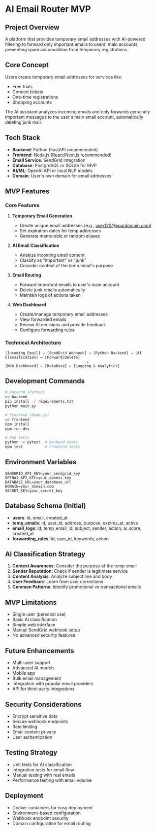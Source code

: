 # AI Email Router MVP

## Project Overview
A platform that provides temporary email addresses with AI-powered filtering to forward only important emails to users' main accounts, preventing spam accumulation from temporary registrations.

## Core Concept
Users create temporary email addresses for services like:
- Free trials
- Concert tickets
- One-time registrations
- Shopping accounts

The AI assistant analyzes incoming emails and only forwards genuinely important messages to the user's main email account, automatically deleting junk mail.

## Tech Stack
- **Backend**: Python (FastAPI recommended)
- **Frontend**: Node.js (React/Next.js recommended)
- **Email Service**: SendGrid integration
- **Database**: PostgreSQL or SQLite for MVP
- **AI/ML**: OpenAI API or local NLP models
- **Domain**: User's own domain for email addresses

## MVP Features

### Core Features
1. **Temporary Email Generation**
   - Create unique email addresses (e.g., user123@yourdomain.com)
   - Set expiration dates for temp addresses
   - Generate memorable or random aliases

2. **AI Email Classification**
   - Analyze incoming email content
   - Classify as "important" vs "junk"
   - Consider context of the temp email's purpose

3. **Email Routing**
   - Forward important emails to user's main account
   - Delete junk emails automatically
   - Maintain logs of actions taken

4. **Web Dashboard**
   - Create/manage temporary email addresses
   - View forwarded emails
   - Review AI decisions and provide feedback
   - Configure forwarding rules

### Technical Architecture
```
[Incoming Email] → [SendGrid Webhook] → [Python Backend] → [AI Classification] → [Forward/Delete]
                                     ↓
[Web Dashboard] ← [Database] ← [Logging & Analytics]
```

## Development Commands
```bash
# Backend (Python)
cd backend
pip install -r requirements.txt
python main.py

# Frontend (Node.js)
cd frontend
npm install
npm run dev

# Run tests
python -m pytest  # Backend tests
npm test          # Frontend tests
```

## Environment Variables
```
SENDGRID_API_KEY=your_sendgrid_key
OPENAI_API_KEY=your_openai_key
DATABASE_URL=your_database_url
DOMAIN=your_domain.com
SECRET_KEY=your_secret_key
```

## Database Schema (Initial)
- **users**: id, email, created_at
- **temp_emails**: id, user_id, address, purpose, expires_at, active
- **email_logs**: id, temp_email_id, subject, sender, action, ai_score, created_at
- **forwarding_rules**: id, user_id, keywords, action

## AI Classification Strategy
1. **Context Awareness**: Consider the purpose of the temp email
2. **Sender Reputation**: Check if sender is legitimate service
3. **Content Analysis**: Analyze subject line and body
4. **User Feedback**: Learn from user corrections
5. **Common Patterns**: Identify promotional vs transactional emails

## MVP Limitations
- Single user (personal use)
- Basic AI classification
- Simple web interface
- Manual SendGrid webhook setup
- No advanced security features

## Future Enhancements
- Multi-user support
- Advanced AI models
- Mobile app
- Bulk email management
- Integration with popular email providers
- API for third-party integrations

## Security Considerations
- Encrypt sensitive data
- Secure webhook endpoints
- Rate limiting
- Email content privacy
- User authentication

## Testing Strategy
- Unit tests for AI classification
- Integration tests for email flow
- Manual testing with real emails
- Performance testing with email volume

## Deployment
- Docker containers for easy deployment
- Environment-based configuration
- Webhook endpoint security
- Domain configuration for email routing